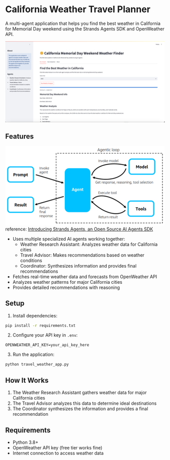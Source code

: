 # California Weather Travel Planner

A multi-agent application that helps you find the best weather in California for Memorial Day weekend using the Strands Agents SDK and OpenWeather API.

![California_Memorial_Day_Weekend_Weather_Finder](California_Memorial_Day_Weekend_Weather_Finder.png)

## Features
![agentic-loop](agentic-loop.png)
reference: [Introducing Strands Agents, an Open Source AI Agents SDK](https://aws.amazon.com/blogs/opensource/introducing-strands-agents-an-open-source-ai-agents-sdk/)

- Uses multiple specialized AI agents working together:
  - Weather Research Assistant: Analyzes weather data for California cities
  - Travel Advisor: Makes recommendations based on weather conditions
  - Coordinator: Synthesizes information and provides final recommendations
- Fetches real-time weather data and forecasts from OpenWeather API
- Analyzes weather patterns for major California cities
- Provides detailed recommendations with reasoning

## Setup

1. Install dependencies:
```bash
pip install -r requirements.txt
```

2. Configure your API key in `.env`:
```
OPENWEATHER_API_KEY=your_api_key_here
```

3. Run the application:
```bash
python travel_weather_app.py
```

## How It Works

1. The Weather Research Assistant gathers weather data for major California cities
2. The Travel Advisor analyzes this data to determine ideal destinations
3. The Coordinator synthesizes the information and provides a final recommendation

## Requirements

- Python 3.8+
- OpenWeather API key (free tier works fine)
- Internet connection to access weather data
